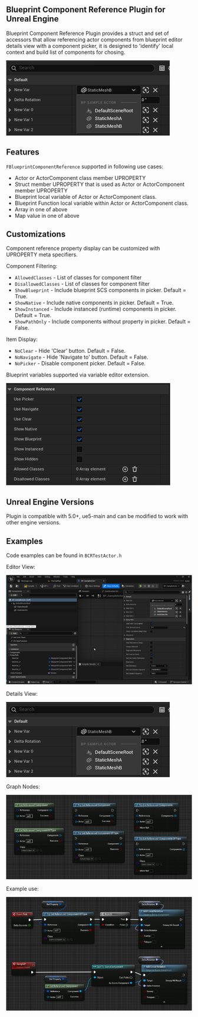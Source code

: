 ## Blueprint Component Reference Plugin for Unreal Engine

Blueprint Component Reference Plugin provides a struct and set of accessors that allow referencing actor components from blueprint editor details view with a component picker, it is designed to 'identify' local context and build list of components for chosing. 

![](Images/BCR-Quick.png)

## Features

`FBlueprintComponentReference` supported in following use cases:
 * Actor or ActorComponent class member UPROPERTY 
 * Struct member UPROPERTY that is used as Actor or ActorComponent member UPROPERTY
 * Blueprint local variable of Actor or ActorComponent class.
 * Blueprint Function local variable within Actor or ActorComponent class.
 * Array in one of above
 * Map value in one of above
 
## Customizations

Component reference property display can be customized with UPROPERTY meta specifiers.
 
Component Filtering:
 * `AllowedClasses` - List of classes for component filter
 * `DisallowedClasses` - List of classes for component filter
 * `ShowBlueprint` - Include blueprint SCS components in picker. Default = True.
 * `ShowNative` - Include native components in picker. Default = True.
 * `ShowInstanced` - Include instanced (runtime) components in picker. Default = True.
 * `ShowPathOnly` - Include components without property in picker. Default = False.

Item Display: 
 * `NoClear` - Hide 'Clear' button. Default = False.
 * `NoNavigate` - Hide 'Navigate to' button. Default = False.
 * `NoPicker` - Disable component picker. Default = False.
 
Blueprint variables supported via variable editor extension.

![](Images/BCR-Variable.png)
 
 
## Unreal Engine Versions

Plugin is compatible with 5.0+, ue5-main and can be modified to work with other engine versions.

## Examples

Code examples can be found in `BCRTestActor.h`

Editor View:

![](Images/BCR-Large.png)

Details View:

![](Images/BCR-Quick.png)

Graph Nodes:

![](Images/BCR-Nodes.png)

Example use:

![](Images/BCR-Hello.png)


